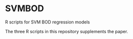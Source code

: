 # SVMBOD
R scripts for SVM BOD regression models

The three R scripts in this repository supplements the paper.
